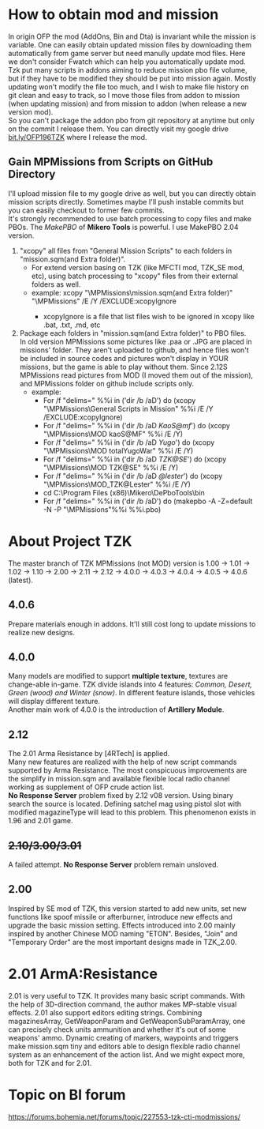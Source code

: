 # How to obtain mod and mission
In origin OFP the mod (AddOns, Bin and Dta) is invariant while the mission is variable. One can easily obtain updated mission files by downloading them automatically from game server but need manully update mod files. Here we don't consider Fwatch which can help you automatically update mod. Tzk put many scripts in addons aiming to reduce mission pbo file volume, but if they have to be modified they should be put into mission again. Mostly updating won't modify the file too much, and I wish to make file history on git clean and easy to track, so I move those files from addon to mission (when updating mission) and from mission to addon (when release a new version mod).  
So you can't package the addon pbo from git repository at anytime but only on the commit I release them. You can directly visit my google drive [bit.ly/OFP196TZK](http://bit.ly/OFP196TZK) where I release the mod.
## Gain MPMissions from Scripts on GitHub Directory
I'll upload mission file to my google drive as well, but you can directly obtain mission scripts directly. Sometimes maybe I'll push instable commits but you can easily checkout to former few commits.  
It's strongly recommended to use batch processing to copy files and make PBOs. The *MakePBO* of **Mikero Tools** is powerful. I use MakePBO 2.04 version.  
1. "xcopy" all files from "General Mission Scripts" to each folders in "mission.sqm(and Extra folder)".  
    + For extend version basing on TZK (like MFCTI mod, TZK_SE mod, etc), using batch processing to "xcopy" files from their external folders as well.
    + example: xcopy "<repository path>\MPMissions\mission.sqm(and Extra folder)" "<batch process path>\MPMissions" /E /Y /EXCLUDE:xcopyIgnore
        + xcopyIgnore is a file that list files wish to be ignored in xcopy like .bat, .txt, .md, etc
2. Package each folders in "mission.sqm(and Extra folder)" to PBO files.  
In old version MPMissions some pictures like .paa or .JPG are placed in missions' folder. They aren't uploaded to github, and hence files won't be included in source codes and pictures won't display in YOUR missions, but the game is able to play without them. Since 2.12S MPMissions read pictures from MOD (I moved them out of the mission), and MPMissions folder on github include scripts only.
    + example:
        + For /f "delims=" %%i in ('dir /b /aD') do (xcopy "<repository path>\MPMissions\General Scripts in Mission" %%i /E /Y /EXCLUDE:xcopyIgnore)
        + For /f "delims=" %%i in ('dir /b /aD *KaoS@mf*') do (xcopy "<repository path>\MPMissions\MOD kaoS@MF" %%i /E /Y)
        + For /f "delims=" %%i in ('dir /b /aD *_Yugo_*') do (xcopy "<repository path>\MPMissions\MOD totalYugoWar" %%i /E /Y)
        + For /f "delims=" %%i in ('dir /b /aD *TZK@SE*') do (xcopy "<repository path>\MPMissions\MOD TZK@SE" %%i /E /Y)
        + For /f "delims=" %%i in ('dir /b /aD *@lester*') do (xcopy "<repository path>\MPMissions\MOD_TZK@Lester" %%i /E /Y)
        + cd C:\Program Files (x86)\Mikero\DePboTools\bin
        + For /f "delims=" %%i in ('dir /b /aD') do (makepbo -A -Z=default -N -P "<batch process path>\MPMissions"\%%i %%i.pbo)

# About Project TZK
The master branch of TZK MPMissions (not MOD) version is 1.00 -> 1.01 -> 1.02 -> 1.10 -> 2.00 -> 2.11 -> 2.12 -> 4.0.0 -> 4.0.3 -> 4.0.4 -> 4.0.5 -> 4.0.6 (latest).
## 4.0.6
Prepare materials enough in addons. It'll still cost long to update missions to realize new designs.
## 4.0.0
Many models are modified to support **multiple texture**, textures are change-able in-game. TZK divide islands into 4 features: *Common, Desert, Green (wood) and Winter (snow)*. In different feature islands, those vehicles will display different texture.  
Another main work of 4.0.0 is the introduction of **Artillery Module**.
## 2.12
The 2.01 Arma Resistance by [4RTech] is applied.  
Many new features are realized with the help of new script commands supported by Arma Resistance. The most conspicuous improvements are the simplify in mission.sqm and available flexible local radio channel working as supplement of OFP crude action list.  
**No Response Server** problem fixed by 2.12 v08 version. Using binary search the source is located. Defining satchel mag using pistol slot with modified magazineType will lead to this problem. This phenomenon exists in 1.96 and 2.01 game.  
## ~~2.10/3.00/3.01~~
A failed attempt. **No Response Server** problem remain unsloved.
## 2.00
Inspired by SE mod of TZK, this version started to add new units, set new functions like spoof missile or afterburner, introduce new effects and upgrade the basic mission setting. Effects introduced into 2.00 mainly inspired by another Chinese MOD naming "ETON". Besides, "Join" and "Temporary Order" are the most important designs made in TZK_2.00.  

# 2.01 ArmA:Resistance
2.01 is very useful to TZK. It provides many basic script commands. With the help of 3D-direction command, the author makes MP-stable visual effects. 2.01 also support editors editing strings. Combining magazinesArray, GetWeaponParam and GetWeaponSubParamArray, one can precisely check units ammunition and whether it's out of some weapons' ammo. Dynamic creating of markers, waypoints and triggers make mission.sqm tiny and editors able to design flexible radio channel system as an enhancement of the action list. And we might expect more, both for TZK and for 2.01.
# Topic on BI forum
https://forums.bohemia.net/forums/topic/227553-tzk-cti-modmissions/
